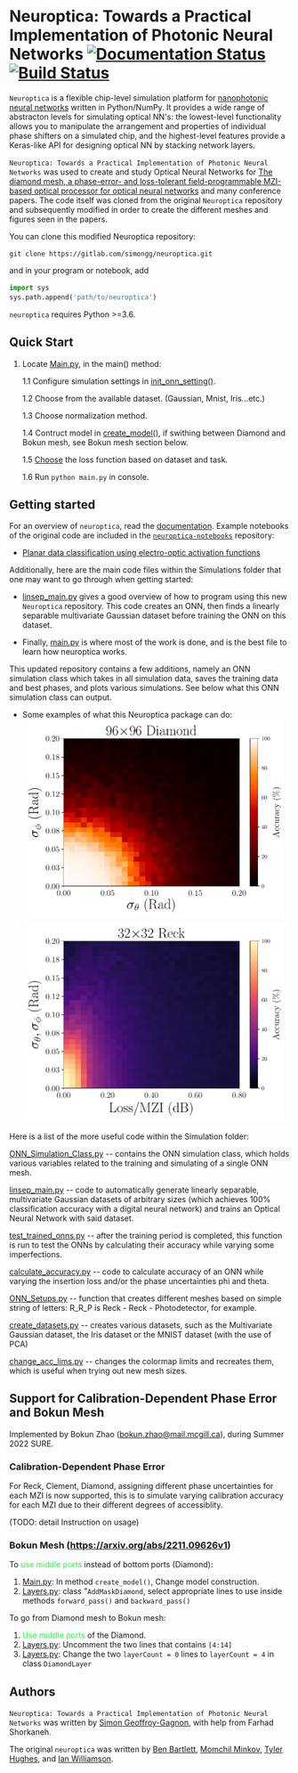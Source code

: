 # Neuroptica: Towards a Practical Implementation of Photonic Neural Networks [![Documentation Status](https://readthedocs.org/projects/neuroptica/badge/?version=latest)](https://neuroptica.readthedocs.io/en/latest/?badge=latest) [![Build Status](https://travis-ci.com/fancompute/neuroptica.svg?token=CSoUuvqmixfJpdwkLqet&branch=master)](https://travis-ci.com/fancompute/neuroptica)

`Neuroptica` is a flexible chip-level simulation platform for [nanophotonic neural networks](https://arxiv.org/abs/1903.04579) written in Python/NumPy. It provides a wide range of abstracton levels for simulating optical NN's: the lowest-level functionality allows you to manipulate the arrangement and properties of individual phase shifters on a simulated chip, and the highest-level features provide a Keras-like API for designing optical NN by stacking network layers.

`Neuroptica: Towards a Practical Implementation of Photonic Neural Networks` was used to create and study Optical Neural Networks for [The diamond mesh, a phase-error- and loss-tolerant field-programmable MZI-based optical processor for optical neural networks](https://www.osapublishing.org/oe/abstract.cfm?uri=oe-28-16-23495) and many conference papers. The code itself was cloned from the original `Neuroptica` repository and subsequently modified in order to create the different meshes and figures seen in the papers. 


You can clone this modified Neuroptica repository:
```
git clone https://gitlab.com/simongg/neuroptica.git
```
 
and in your program or notebook, add

```python
import sys
sys.path.append('path/to/neuroptica')
``` 

`neuroptica` requires Python >=3.6.

## Quick Start
1. Locate [Main.py](https://github.com/Xoreus/neuroptica/blob/main/Simulations/main.py), in the main() method:

    1.1 Configure simulation settings in [init_onn_setting()](https://github.com/Xoreus/neuroptica/blob/f54c9b04ffd7911b489d2778e1443e56685636dd/Simulations/main.py#L60).
    
    1.2 Choose from the available dataset. (Gaussian, Mnist, Iris...etc.)
    
    1.3 Choose normalization method.
    
    1.4 Contruct model in [create_model()](https://github.com/Xoreus/neuroptica/blob/f54c9b04ffd7911b489d2778e1443e56685636dd/Simulations/main.py#L196), if swithing between Diamond and Bokun mesh, see Bokun mesh section below.
    
    1.5 [Choose](https://github.com/Xoreus/neuroptica/blob/f54c9b04ffd7911b489d2778e1443e56685636dd/Simulations/main.py#L334) the loss function based on dataset and task.
    
    1.6 Run ```python main.py``` in console.

## Getting started

For an overview of `neuroptica`, read the [documentation](https://neuroptica.readthedocs.io). Example notebooks of the original code are included in the [`neuroptica-notebooks`](https://github.com/fancompute/neuroptica-notebooks) repository:

- [Planar data classification using electro-optic activation functions](https://github.com/fancompute/neuroptica-notebooks/blob/master/neuroptica_demo.ipynb)

Additionally, here are the main code files within the Simulations folder that one may want to go through when getting started:

- [linsep_main.py](https://gitlab.com/simongg/neuroptica/-/blob/master/Simulations/linsep_main.py) gives a good overview of how to program using this new `Neuroptica` repository. This code creates an ONN, then finds a linearly separable multivariate Gaussian dataset before training the ONN on this dataset.

- Finally, [main.py](https://gitlab.com/simongg/neuroptica/-/blob/master/Simulations/main.py) is where most of the work is done, and is the best file to learn how neuroptica works.

This updated repository contains a few additions, namely an ONN simulation class which takes in all simulation data, saves the training data and best phases, and plots various simulations. See below what this ONN simulation class can output.
- Some examples of what this Neuroptica package can do:
![Phi Theta error Simulation of a trained 96x96 Diamond Mesh](img/PT_ACC_C_Q_P_N=96-1.png   "Diamond mesh accuracy plot")
![Insertion Loss + Phase error Simulation of a trained 96x96 Reck Mesh](img/LPU_ACC_R_P_N=32-1.png    "Reck mesh accuracy plot")


Here is a list of the more useful code within the Simulation folder:

[ONN_Simulation_Class.py](https://gitlab.com/simongg/neuroptica/-/blob/master/tests/ONN_Simulation_Class.py) -- contains the ONN simulation class, which holds various variables related to the training and simulating of a single ONN mesh.

[linsep_main.py](https://gitlab.com/simongg/neuroptica/-/blob/master/tests/linsep_main.py) -- code to automatically generate linearly separable, multivariate Gaussian datasets of arbitrary sizes (which achieves 100% classification accuracy with a digital neural network) and trains an Optical Neural Network with said dataset. 

[test_trained_onns.py](https://gitlab.com/simongg/neuroptica/-/blob/master/tests/test_trained_onns.py) -- after the training period is completed, this function is run to test the ONNs by calculating their accuracy while varying some imperfections.

[calculate_accuracy.py](https://gitlab.com/simongg/neuroptica/-/blob/master/tests/calculate_accuracy.py) -- code to calculate accuracy of an ONN while varying the insertion loss and/or the phase uncertainties phi and theta.

[ONN_Setups.py](https://gitlab.com/simongg/neuroptica/-/blob/master/tests/ONN_Setups.py) -- function that creates different meshes based on simple string of letters: R_R_P is Reck - Reck - Photodetector, for example.

[create_datasets.py](https://gitlab.com/simongg/neuroptica/-/blob/master/tests/create_datasets.py) -- creates various datasets, such as the Multivariate Gaussian dataset, the Iris dataset or the MNIST dataset (with the use of PCA)

[change_acc_lims.py](https://gitlab.com/simongg/neuroptica/-/blob/master/tests/change_acc_lims.py) -- changes the colormap limits and recreates them, which is useful when trying out new mesh sizes.

## Support for Calibration-Dependent Phase Error and Bokun Mesh
Implemented by Bokun Zhao (bokun.zhao@mail.mcgill.ca), during Summer 2022 SURE.
### Calibration-Dependent Phase Error
For Reck, Clement, Diamond, assigning different phase uncertainties for each MZI is now supported, this is to simulate varying calibration accuracy for each MZI due to their different degrees of accessiblity.

(TODO: detail Instruction on usage)
### Bokun Mesh (https://arxiv.org/abs/2211.09626v1)
To <span style="color:#1ff839">use middle ports</span> instead of bottom ports (Diamond):
1. [Main.py](https://github.com/Xoreus/neuroptica/blob/main/Simulations/main.py): In method `create_model()`, Change model construction.
2. [Layers.py](https://github.com/Xoreus/neuroptica/blob/main/neuroptica/layers.py): class "`AddMaskDiamond`, select appropriate lines to use inside methods `forward_pass()` and `backward_pass()`

To go from Diamond mesh to Bokun mesh:
1. <span style="color:#1ff839">Use middle ports</span> of the Diamond.
2. [Layers.py](https://github.com/Xoreus/neuroptica/blob/main/neuroptica/layers.py): Uncomment the two lines that contains `[4:14]`
3. [Layers.py](https://github.com/Xoreus/neuroptica/blob/main/neuroptica/layers.py): Change the two  `layerCount = 0` lines to `layerCount = 4` in class `DiamondLayer`
## Authors
`Neuroptica: Towards a Practical Implementation of Photonic Neural Networks` was written by [Simon Geoffroy-Gagnon](https://s-g-gagnon.research.mcgill.ca/), with help from Farhad Shorkaneh.

The original `neuroptica` was written by [Ben Bartlett](https://github.com/bencbartlett), [Momchil Minkov](https://github.com/momchilmm), [Tyler Hughes](https://github.com/twhughes), and  [Ian Williamson](https://github.com/ianwilliamson).
